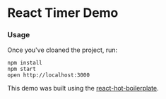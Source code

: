 React Timer Demo
=====================

### Usage

Once you've cloaned the project, run:

```
npm install
npm start
open http://localhost:3000
```

This demo was built using the [react-hot-boilerplate](https://github.com/gaearon/react-hot-boilerplate).